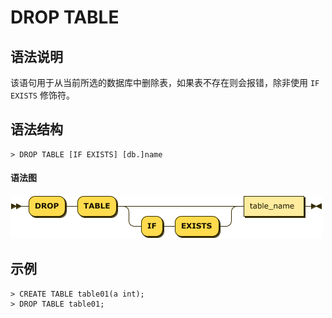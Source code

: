 # **DROP TABLE**

## **语法说明**

该语句用于从当前所选的数据库中删除表，如果表不存在则会报错，除非使用 `IF EXISTS` 修饰符。

## **语法结构**

```
> DROP TABLE [IF EXISTS] [db.]name
```

#### 语法图

![Drop Table Diagram](https://github.com/matrixorigin/artwork/blob/main/docs/reference/drop_table_statement.png?raw=true)

## **示例**

```
> CREATE TABLE table01(a int);
> DROP TABLE table01;
```
